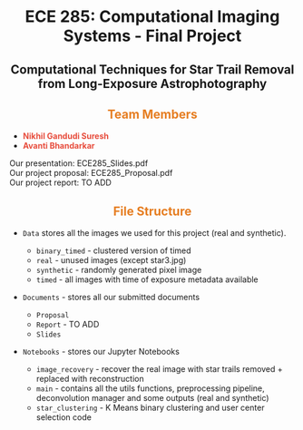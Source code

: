 <div align="center">

# <span>ECE 285: Computational Imaging Systems - Final Project 

## Computational Techniques for Star Trail Removal ​from Long-Exposure Astrophotography ​</span>

</div>

## <div align="center"><span style="color: #e67e22;">Team Members</span></div>
- **<span style="color: #e74c3c;">Nikhil Gandudi Suresh</span>**
- **<span style="color: #e74c3c;">Avanti Bhandarkar</span>**

Our presentation: ECE285_Slides.pdf <br>
Our project proposal: ECE285_Proposal.pdf <br>
Our project report: TO ADD

## <div align="center"><span style="color: #e67e22;">File Structure</span></div>
* `Data` stores all the images we used for this project (real and synthetic).
  * `binary_timed` - clustered version of timed
  * `real` - unused images (except star3.jpg)
  * `synthetic` - randomly generated pixel image
  * `timed` - all images with time of exposure metadata available

* `Documents` - stores all our submitted documents
  * `Proposal` 
  * `Report` - TO ADD
  * `Slides`

* `Notebooks` - stores our Jupyter Notebooks
  * `image_recovery` - recover the real image with star trails removed + replaced with reconstruction
  * `main` - contains all the utils functions, preprocessing pipeline, deconvolution manager and some outputs (real and synthetic)
  * `star_clustering` - K Means binary clustering and user center selection code


